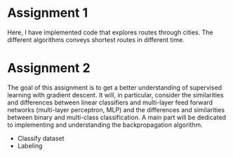 
# Assignment 1

Here, I have implemented code that explores routes through cities. The different algorithms conveys shortest routes in different time.

# Assignment 2

The goal of this assignment is to get a better understanding of supervised learning with gradient descent. It will, in particular, consider the similarities and differences between linear classifiers and multi-layer feed forward networks (multi-layer perceptron, MLP) and the differences and similarities between binary and multi-class classification. A main part will be dedicated to implementing and understanding the backpropagation algorithm. 

- Classify dataset
- Labeling
